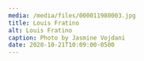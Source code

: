 ```yaml
---
media: /media/files/000011980003.jpg
title: Louis Fratino
alt: Louis Fratino
caption: Photo by Jasmine Vojdani
date: 2020-10-21T10:09:00-0500
---
```

